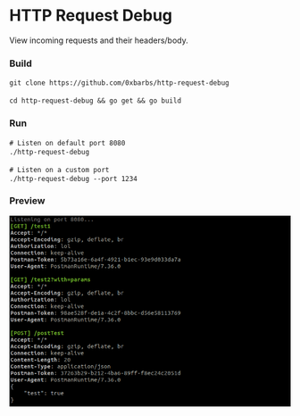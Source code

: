 # HTTP Request Debug

View incoming requests and their headers/body.

### Build

```shell
git clone https://github.com/0xbarbs/http-request-debug

cd http-request-debug && go get && go build
```

### Run

```shell
# Listen on default port 8080
./http-request-debug

# Listen on a custom port
./http-request-debug --port 1234
```

### Preview

![](demo/preview.png)